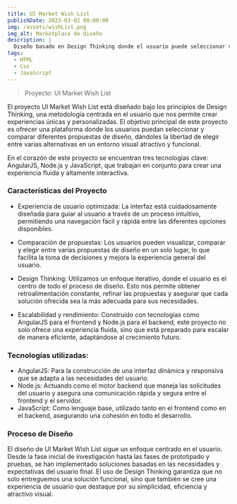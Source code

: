```yaml
---
title: UI Market Wish List
publishDate: 2023-03-02 00:00:00
img: /assets/wishList.png
img_alt: Marketplace de diseño
description: |
  Diseño basado en Design Thinking donde el usuario puede seleccionar varias propuestras entre diferentes alternativas.
tags:
  - HTML
  - Css
  - JavaScript
---
```


> Proyecto: UI Market Wish List


El proyecto UI Market Wish List está diseñado bajo los principios de Design Thinking, una metodología centrada en el usuario que nos permite crear experiencias únicas y personalizadas. El objetivo principal de este proyecto es ofrecer una plataforma donde los usuarios puedan seleccionar y comparar diferentes propuestas de diseño, dándoles la libertad de elegir entre varias alternativas en un entorno visual atractivo y funcional.

En el corazón de este proyecto se encuentran tres tecnologías clave: AngularJS, Node.js y JavaScript, que trabajan en conjunto para crear una experiencia fluida y altamente interactiva.

### Características del Proyecto

- Experiencia de usuario optimizada: La interfaz está cuidadosamente diseñada para guiar al usuario a través de un proceso intuitivo, permitiendo una navegación fácil y rápida entre las diferentes opciones disponibles.

- Comparación de propuestas: Los usuarios pueden visualizar, comparar y elegir entre varias propuestas de diseño en un solo lugar, lo que facilita la toma de decisiones y mejora la experiencia general del usuario.

- Design Thinking: Utilizamos un enfoque iterativo, donde el usuario es el centro de todo el proceso de diseño. Esto nos permite obtener retroalimentación constante, refinar las propuestas y asegurar que cada solución ofrecida sea la más adecuada para sus necesidades.

- Escalabilidad y rendimiento: Construido con tecnologías como AngularJS para el frontend y Node.js para el backend, este proyecto no solo ofrece una experiencia fluida, sino que está preparado para escalar de manera eficiente, adaptándose al crecimiento futuro.

### Tecnologías utilizadas:

- AngularJS: Para la construcción de una interfaz dinámica y responsiva que se adapta a las necesidades del usuario.
- Node.js: Actuando como el motor backend que maneja las solicitudes del usuario y asegura una comunicación rápida y segura entre el frontend y el servidor.
- JavaScript: Como lenguaje base, utilizado tanto en el frontend como en el backend, asegurando una cohesión en todo el desarrollo.

### Proceso de Diseño

El diseño de UI Market Wish List sigue un enfoque centrado en el usuario. Desde la fase inicial de investigación hasta las fases de prototipado y pruebas, se han implementado soluciones basadas en las necesidades y expectativas del usuario final. El uso de Design Thinking garantiza que no solo entreguemos una solución funcional, sino que también se cree una experiencia de usuario que destaque por su simplicidad, eficiencia y atractivo visual.
